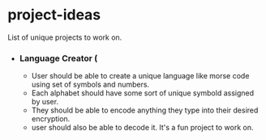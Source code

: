 # project-ideas
List of unique projects to work on.

- ### Language Creator (
  - User should be able to create a unique language like morse code using set of symbols and numbers.
  - Each alphabet should have some sort of unique symbold assigned by user.
  - They should be able to encode anything they type into their desired encryption.
  - user should also be able to decode it.
It's a fun project to work on.
